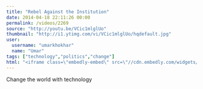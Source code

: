```yaml
---
title: "Rebel Against the Institution"
date: 2014-04-18 22:11:26 00:00
permalink: /videos/2269
source: "http://youtu.be/VCic1mlglUo"
thumbnail: "http://i1.ytimg.com/vi/VCic1mlglUo/hqdefault.jpg"
user:
  username: "umarkhokhar"
  name: "Umar"
tags: ["technology","politics","change"]
html: "<iframe class=\"embedly-embed\" src=\"//cdn.embedly.com/widgets/media.html?src=http%3A%2F%2Fwww.youtube.com%2Fembed%2FVCic1mlglUo%3Fwmode%3Dtransparent%26feature%3Doembed&wmode=transparent&url=http%3A%2F%2Fwww.youtube.com%2Fwatch%3Fv%3DVCic1mlglUo&image=http%3A%2F%2Fi1.ytimg.com%2Fvi%2FVCic1mlglUo%2Fhqdefault.jpg&key=daaebf4d9cdd46779200162d0ca86e20&type=text%2Fhtml&schema=youtube\" width=\"854\" height=\"480\" scrolling=\"no\" frameborder=\"0\" allowfullscreen></iframe>"
---
```


Change the world with technology